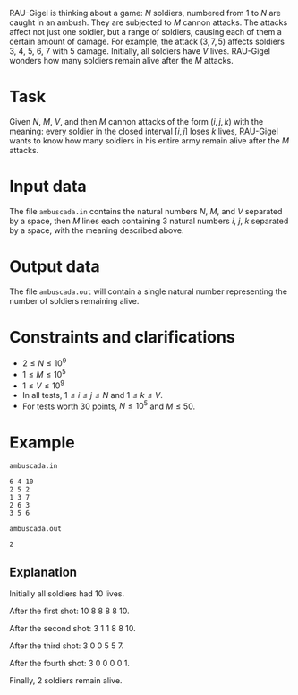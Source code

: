 RAU-Gigel is thinking about a game: $N$ soldiers, numbered from $1$ to $N$ are caught in an ambush. They are subjected to $M$ cannon attacks. The attacks affect not just one soldier, but a range of soldiers, causing each of them a certain amount of damage. For example, the attack $(3,7,5)$ affects soldiers $3$, $4$, $5$, $6$, $7$ with $5$ damage. Initially, all soldiers have $V$ lives. RAU-Gigel wonders how many soldiers remain alive after the $M$ attacks.

# Task
Given $N$, $M$, $V$, and then $M$ cannon attacks of the form $(i,j,k)$ with the meaning: every soldier in the closed interval $[i,j]$ loses $k$ lives, RAU-Gigel wants to know how many soldiers in his entire army remain alive after the $M$ attacks.

# Input data
The file `ambuscada.in` contains the natural numbers $N$, $M$, and $V$ separated by a space, then $M$ lines each containing 3 natural numbers $i$, $j$, $k$ separated by a space, with the meaning described above.

# Output data
The file `ambuscada.out` will contain a single natural number representing the number of soldiers remaining alive.

# Constraints and clarifications
- $2 \le N \le 10^9$
- $1 \le M \le 10^5$
- $1 \le V \le 10^9$
- In all tests, $1 \le i \le j \le N$ and $1 \le k \le V$.
- For tests worth 30 points, $N \le 10^5$ and $M \le 50$.

# Example
`ambuscada.in`
```
6 4 10
2 5 2
1 3 7
2 6 3
3 5 6
```
`ambuscada.out`
```
2
```

## Explanation
Initially all soldiers had $10$ lives.

After the first shot: $10\ 8\ 8\ 8\ 8\ 10$.

After the second shot: $3\ 1\ 1\ 8\ 8\ 10$.

After the third shot: $3\ 0\ 0\ 5\ 5\ 7$.

After the fourth shot: $3\ 0\ 0\ 0\ 0\ 1$.

Finally, $2$ soldiers remain alive.